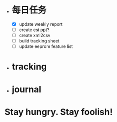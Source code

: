 - # 每日任务
	- [x] update weekly report
	- [ ] create esi ppt?
	- [ ] create xml2csv
	- [ ] build tracking sheet
	- [ ] update eeprom feature list
- # tracking
- # journal


# Stay hungry. Stay foolish!






